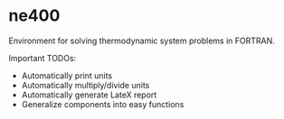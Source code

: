 # ne400
Environment for solving thermodynamic system problems in FORTRAN.

Important TODOs:
- Automatically print units
- Automatically multiply/divide units
- Automatically generate LateX report
- Generalize components into easy functions
